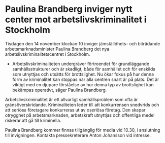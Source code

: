 # Paulina Brandberg inviger nytt center mot arbetslivskriminalitet i Stockholm

Tisdagen den 14 november klockan 10 inviger jämställdhets- och biträdande arbetsmarknadsminister Paulina Brandberg det nya arbetslivskriminalitetscentret i Stockholm.

- Arbetslivskriminaliteten undergräver förtroendet för grundläggande samhällsstrukturer och är skadligt, både för samhället och för enskilda som utnyttjas och utsätts för brottslighet. Nu ökar fokus på hur denna form av kriminalitet kan stoppas när alla centren snart är på plats. Det är viktigt med en djupare förståelse av hur denna typ av brottslighet kan bekämpas operativt, säger Paulina Brandberg.

Arbetslivskriminalitet är ett allvarligt samhällsproblem som ofta är gränsöverskridande. Kriminaliteten leder till att konkurrensen snedvrids och att seriösa företagare konkurreras ut av oseriösa företag. Den skapar otrygghet på arbetsmarknaden, arbetskraft utnyttjas och offentliga medel riskerar att gå till kriminella.

Paulina Brandberg kommer finnas tillgänglig för media vid 10.30, i anslutning till invigningen. Kontakta pressekreterare Anton Johansson vid intresse.
